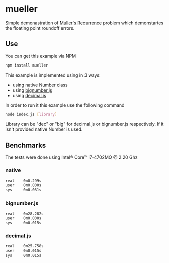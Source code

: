 # mueller

Simple demonastration of [Muller's Recurrence](http://latkin.org/blog/2014/11/22/mullers-recurrence-roundoff-gone-wrong/) problem which demonstartes the floating point roundoff errors.

## Use

You can get this example via NPM
```sh
npm install mueller
```

This example is implemented using in 3 ways:
* using native Number class
* using [bignumber.js](https://github.com/MikeMcl/bignumber.js/)
* using [decimal.js](https://github.com/MikeMcl/decimal.js/)

In order to run it this example use the following command

```sh
node index.js [library]
```

Library can be "dec" or "big" for decimal.js or bignumber.js respectively. If it isn't provided native Number is used.


## Benchmarks

The tests were done using Intel® Core™ i7-4702MQ @ 2.20 Ghz

### native
```sh
real    0m0.299s
user    0m0.000s
sys     0m0.031s
```
### bignumber.js
```sh
real    0m28.282s
user    0m0.000s
sys     0m0.015s
```
### decimal.js
```sh
real    0m25.758s
user    0m0.015s
sys     0m0.015s
```